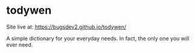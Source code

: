 # todywen
Site live at: https://bugsdev2.github.io/todywen/

A simple dictionary for your everyday needs. In fact, the only one you will ever need.
